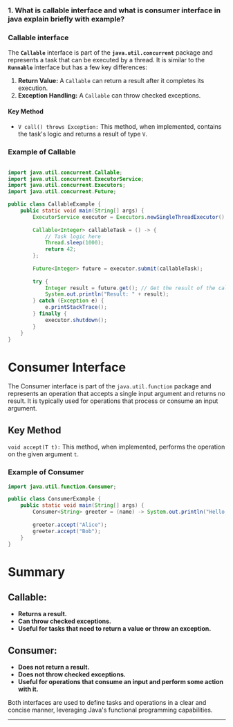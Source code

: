 

### 1. What is callable interface and what is consumer interface in java explain briefly with example?


  
  ### Callable interface

The **`Callable`**  interface is part of the **`java.util.concurrent`** package and represents a task that can be executed by a thread. It is similar to the **`Runnable`** interface but has a few key differences:
1. **Return Value:** A `Callable` can return a result after it completes its execution.
2. **Exception Handling:**  A `Callable` can throw checked exceptions.

#### Key Method
* `V call() throws Exception:` This method, when implemented, contains the task's logic and returns a result of type `V`.
### Example of Callable

``` java 

import java.util.concurrent.Callable;
import java.util.concurrent.ExecutorService;
import java.util.concurrent.Executors;
import java.util.concurrent.Future;

public class CallableExample {
    public static void main(String[] args) {
        ExecutorService executor = Executors.newSingleThreadExecutor();
        
        Callable<Integer> callableTask = () -> {
            // Task logic here
            Thread.sleep(1000);
            return 42;
        };
        
        Future<Integer> future = executor.submit(callableTask);
        
        try {
            Integer result = future.get(); // Get the result of the callable task
            System.out.println("Result: " + result);
        } catch (Exception e) {
            e.printStackTrace();
        } finally {
            executor.shutdown();
        }
    }
}
```

# Consumer Interface

The Consumer interface is part of the `java.util.function` package and represents an operation that accepts a single input argument and returns no result. It is typically used for operations that process or consume an input argument.

## Key Method
`void accept(T t):` This method, when implemented, performs the operation on the given argument `t`.
### Example of Consumer
```java
import java.util.function.Consumer;

public class ConsumerExample {
    public static void main(String[] args) {
        Consumer<String> greeter = (name) -> System.out.println("Hello, " + name + "!");
        
        greeter.accept("Alice");
        greeter.accept("Bob");
    }
}

```
# Summary

## Callable:
- **Returns a result.**
- **Can throw checked exceptions.**
- **Useful for tasks that need to return a value or throw an exception.**

## Consumer:
- **Does not return a result.**
- **Does not throw checked exceptions.**
- **Useful for operations that consume an input and perform some action with it.**

Both interfaces are used to define tasks and operations in a clear and concise manner, leveraging Java's functional programming capabilities.

---
